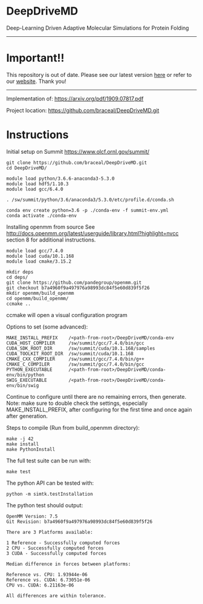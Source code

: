 # DeepDriveMD
Deep-Learning Driven Adaptive Molecular Simulations for Protein Folding

---

# Important!!
This repository is out of date. Please see our latest version [here](https://github.com/DeepDriveMD/DeepDriveMD-pipeline) or refer to our [website](https://deepdrivemd.github.io/). Thank you!

---


Implementation of: https://arxiv.org/pdf/1909.07817.pdf

Project location: https://github.com/braceal/DeepDriveMD.git

# Instructions

Initial setup on Summit https://www.olcf.ornl.gov/summit/
```
git clone https://github.com/braceal/DeepDriveMD.git
cd DeepDriveMD/

module load python/3.6.6-anaconda3-5.3.0
module load hdf5/1.10.3
module load gcc/6.4.0

. /sw/summit/python/3.6/anaconda3/5.3.0/etc/profile.d/conda.sh

conda env create python=3.6 -p ./conda-env -f summit-env.yml
conda activate ./conda-env
```

Installing openmm from source
See http://docs.openmm.org/latest/userguide/library.html?highlight=nvcc
section 8 for additional instructions.

```
module load gcc/7.4.0  
module load cuda/10.1.168
module load cmake/3.15.2

mkdir deps
cd deps/
git clone https://github.com/pandegroup/openmm.git
git checkout b7a4960f9a497976a98993dc84f5e60d839f5f26
mkdir openmm/build_openmm
cd openmm/build_openmm/
ccmake ..
```
ccmake will open a visual configuration program

Options to set (some advanced):

```
MAKE_INSTALL_PREFIX    /<path-from-root>/DeepDriveMD/conda-env
CUDA_HOST_COMPILER     /sw/summit/gcc/7.4.0/bin/gcc
CUDA_SDK_ROOT_DIR      /sw/summit/cuda/10.1.168/samples
CUDA_TOOLKIT_ROOT_DIR  /sw/summit/cuda/10.1.168
CMAKE_CXX_COMPILER     /sw/summit/gcc/7.4.0/bin/g++
CMAKE_C_COMPILER       /sw/summit/gcc/7.4.0/bin/gcc
PYTHON_EXECUTABLE      /<path-from-root>/DeepDriveMD/conda-env/bin/python
SWIG_EXECUTABLE        /<path-from-root>/DeepDriveMD/conda-env/bin/swig
```

Continue to configure until there are no remaining errors, then generate.
Note: make sure to double check the settings, especially MAKE_INSTALL_PREFIX, after
      configuring for the first time and once again after generation.

Steps to compile (Run from build_openmm directory):
```
make -j 42
make install
make PythonInstall
```

The full test suite can be run with:
```
make test
```

The python API can be tested with:
```
python -m simtk.testInstallation
```

The python test should output:
```
OpenMM Version: 7.5
Git Revision: b7a4960f9a497976a98993dc84f5e60d839f5f26

There are 3 Platforms available:

1 Reference - Successfully computed forces
2 CPU - Successfully computed forces
3 CUDA - Successfully computed forces

Median difference in forces between platforms:

Reference vs. CPU: 1.93944e-06
Reference vs. CUDA: 6.73051e-06
CPU vs. CUDA: 6.21163e-06

All differences are within tolerance.
```


